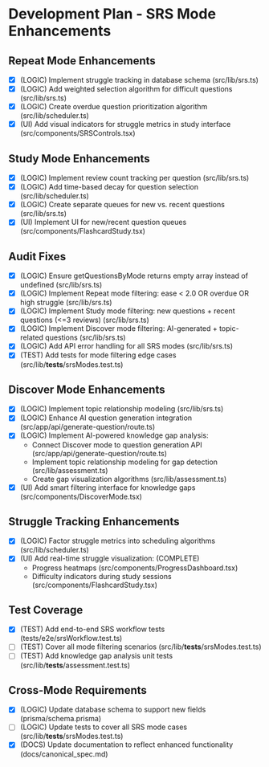 # Development Plan - SRS Mode Enhancements

## Repeat Mode Enhancements
- [x] (LOGIC) Implement struggle tracking in database schema (src/lib/srs.ts)
- [x] (LOGIC) Add weighted selection algorithm for difficult questions (src/lib/srs.ts)
- [x] (LOGIC) Create overdue question prioritization algorithm (src/lib/scheduler.ts)
- [x] (UI) Add visual indicators for struggle metrics in study interface (src/components/SRSControls.tsx)

## Study Mode Enhancements
- [x] (LOGIC) Implement review count tracking per question (src/lib/srs.ts)
- [x] (LOGIC) Add time-based decay for question selection (src/lib/scheduler.ts)
- [x] (LOGIC) Create separate queues for new vs. recent questions (src/lib/srs.ts)
- [x] (UI) Implement UI for new/recent question queues (src/components/FlashcardStudy.tsx)

## Audit Fixes
- [x] (LOGIC) Ensure getQuestionsByMode returns empty array instead of undefined (src/lib/srs.ts)
- [x] (LOGIC) Implement Repeat mode filtering: ease < 2.0 OR overdue OR high struggle (src/lib/srs.ts)
- [x] (LOGIC) Implement Study mode filtering: new questions + recent questions (<=3 reviews) (src/lib/srs.ts)
- [x] (LOGIC) Implement Discover mode filtering: AI-generated + topic-related questions (src/lib/srs.ts)
- [x] (LOGIC) Add API error handling for all SRS modes (src/lib/srs.ts)
- [x] (TEST) Add tests for mode filtering edge cases (src/lib/__tests__/srsModes.test.ts)

## Discover Mode Enhancements
- [x] (LOGIC) Implement topic relationship modeling (src/lib/srs.ts)
- [x] (LOGIC) Enhance AI question generation integration (src/app/api/generate-question/route.ts)
- [x] (LOGIC) Implement AI-powered knowledge gap analysis:
    * Connect Discover mode to question generation API (src/app/api/generate-question/route.ts)
    * Implement topic relationship modeling for gap detection (src/lib/assessment.ts)
    * Create gap visualization algorithms (src/lib/assessment.ts)
- [x] (UI) Add smart filtering interface for knowledge gaps (src/components/DiscoverMode.tsx)

## Struggle Tracking Enhancements
- [x] (LOGIC) Factor struggle metrics into scheduling algorithms (src/lib/scheduler.ts)
- [x] (UI) Add real-time struggle visualization: (COMPLETE)
    * Progress heatmaps (src/components/ProgressDashboard.tsx)
    * Difficulty indicators during study sessions (src/components/FlashcardStudy.tsx)

## Test Coverage
- [x] (TEST) Add end-to-end SRS workflow tests (tests/e2e/srsWorkflow.test.ts)
- [ ] (TEST) Cover all mode filtering scenarios (src/lib/__tests__/srsModes.test.ts)
- [ ] (TEST) Add knowledge gap analysis unit tests (src/lib/__tests__/assessment.test.ts)

## Cross-Mode Requirements
- [x] (LOGIC) Update database schema to support new fields (prisma/schema.prisma)
- [ ] (LOGIC) Update tests to cover all SRS mode cases (src/lib/__tests__/srsModes.test.ts)
- [x] (DOCS) Update documentation to reflect enhanced functionality (docs/canonical_spec.md)